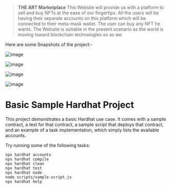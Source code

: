 > **THE ART Marketplace**
This Website will provide us with a platform to sell and buy NFTs at the ease of our fingertips. All the users will be having their separate accounts on this platform which will be connected to their meta-mask wallet. The user can buy any NFT he wants. The Website is suitable in the present scenario as the world is moving toward blockchain technologies so as we.


Here are some Snapshots of the project:-

![image](https://github.com/shoryadixit/The-ART/assets/61449438/66ebe304-4539-4420-8a52-c8197bd541b0)

![image](https://github.com/shoryadixit/The-ART/assets/61449438/af8a409e-7f1b-47a9-8b88-57afb79cc55f)

![image](https://github.com/shoryadixit/The-ART/assets/61449438/ae8ff523-4ce8-4911-ae90-d0e64a0dbb84)

![image](https://github.com/shoryadixit/The-ART/assets/61449438/027cfaea-5d31-444d-b47d-f7db8eb36908)


# Basic Sample Hardhat Project

This project demonstrates a basic Hardhat use case. It comes with a sample contract, a test for that contract, a sample script that deploys that contract, and an example of a task implementation, which simply lists the available accounts.

Try running some of the following tasks:

```shell
npx hardhat accounts
npx hardhat compile
npx hardhat clean
npx hardhat test
npx hardhat node
node scripts/sample-script.js
npx hardhat help
```

